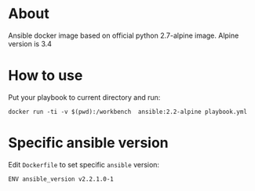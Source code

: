 About
=====

Ansible docker image based on official python 2.7-alpine image. Alpine version is 3.4

How to use
==========

Put your playbook to current directory and run:
```
docker run -ti -v $(pwd):/workbench  ansible:2.2-alpine playbook.yml
```

Specific ansible version
========================

Edit `Dockerfile` to set specific `ansible` version: 
```
ENV ansible_version v2.2.1.0-1
```
